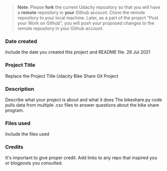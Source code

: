 >**Note**: Please **fork** the current Udacity repository so that you will have a **remote** repository in **your** Github account. Clone the remote repository to your local machine. Later, as a part of the project "Post your Work on Github", you will push your proposed changes to the remote repository in your Github account.

### Date created
Include the date you created this project and README file.
26 Jul 2021

### Project Title
Replace the Project Title
Udacity Bike Share Git Project

### Description
Describe what your project is about and what it does
The bikeshare.py code pulls data from multiple .csv files to answer questions about the bike share program. 

### Files used
Include the files used

### Credits
It's important to give proper credit. Add links to any repo that inspired you or blogposts you consulted.
